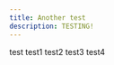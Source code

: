 ```yaml
---
title: Another test
description: TESTING!
---
```


test
<MdTooltip :content="test1">test1</MdTooltip>
test2
<MdTooltip :content="test3">test3</MdTooltip>
test4